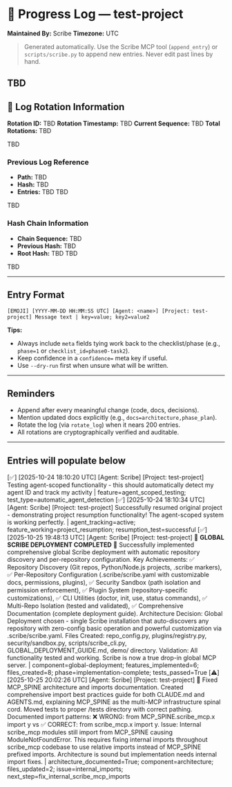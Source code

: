 # 📜 Progress Log — test-project
**Maintained By:** Scribe
**Timezone:** UTC

> Generated automatically. Use the Scribe MCP tool (`append_entry`) or `scripts/scribe.py` to append new entries. Never edit past lines by hand.

TBD
---

## 🔄 Log Rotation Information
**Rotation ID:** TBD
**Rotation Timestamp:** TBD
**Current Sequence:** TBD
**Total Rotations:** TBD

TBD
### Previous Log Reference
- **Path:** TBD
- **Hash:** TBD
- **Entries:** TBD
TBD

TBD
### Hash Chain Information
- **Chain Sequence:** TBD
- **Previous Hash:** TBD
- **Root Hash:** TBD
TBD

TBD

---

## Entry Format
```
[EMOJI] [YYYY-MM-DD HH:MM:SS UTC] [Agent: <name>] [Project: test-project] Message text | key=value; key2=value2
```

**Tips:**
- Always include `meta` fields tying work back to the checklist/phase (e.g., `phase=1` or `checklist_id=phase0-task2`).
- Keep confidence in a `confidence=` meta key if useful.
- Use `--dry-run` first when unsure what will be written.

---

## Reminders
- Append after every meaningful change (code, docs, decisions).
- Mention updated docs explicitly (e.g., `docs=architecture,phase_plan`).
- Rotate the log (via `rotate_log`) when it nears 200 entries.
- All rotations are cryptographically verified and auditable.

---

## Entries will populate below




[✅] [2025-10-24 18:10:20 UTC] [Agent: Scribe] [Project: test-project] Testing agent-scoped functionality - this should automatically detect my agent ID and track my activity | feature=agent_scoped_testing; test_type=automatic_agent_detection
[✅] [2025-10-24 18:10:34 UTC] [Agent: Scribe] [Project: test-project] Successfully resumed original project - demonstrating project resumption functionality! The agent-scoped system is working perfectly. | agent_tracking=active; feature_working=project_resumption; resumption_test=successful
[✅] [2025-10-25 19:48:13 UTC] [Agent: Scribe] [Project: test-project] 🎉 **GLOBAL SCRIBE DEPLOYMENT COMPLETED** 🎉 Successfully implemented comprehensive global Scribe deployment with automatic repository discovery and per-repository configuration. Key Achievements: ✅ Repository Discovery (Git repos, Python/Node.js projects, .scribe markers), ✅ Per-Repository Configuration (.scribe/scribe.yaml with customizable docs, permissions, plugins), ✅ Security Sandbox (path isolation and permission enforcement), ✅ Plugin System (repository-specific customizations), ✅ CLI Utilities (doctor, init, use, status commands), ✅ Multi-Repo Isolation (tested and validated), ✅ Comprehensive Documentation (complete deployment guide). Architecture Decision: Global Deployment chosen - single Scribe installation that auto-discovers any repository with zero-config basic operation and powerful customization via .scribe/scribe.yaml. Files Created: repo_config.py, plugins/registry.py, security/sandbox.py, scripts/scribe_cli.py, GLOBAL_DEPLOYMENT_GUIDE.md, demo/ directory. Validation: All functionality tested and working. Scribe is now a true drop-in global MCP server. | component=global-deployment; features_implemented=6; files_created=8; phase=implementation-complete; tests_passed=True
[⚠️] [2025-10-25 20:02:26 UTC] [Agent: Scribe] [Project: test-project] 🔧 Fixed MCP_SPINE architecture and imports documentation. Created comprehensive import best practices guide for both CLAUDE.md and AGENTS.md, explaining MCP_SPINE as the multi-MCP infrastructure spinal cord. Moved tests to proper /tests directory with correct pathing. Documented import patterns: ❌ WRONG: from MCP_SPINE.scribe_mcp.x import y vs ✅ CORRECT: from scribe_mcp.x import y. Issue: Internal scribe_mcp modules still import from MCP_SPINE causing ModuleNotFoundError. This requires fixing internal imports throughout scribe_mcp codebase to use relative imports instead of MCP_SPINE prefixed imports. Architecture is sound but implementation needs internal import fixes. | architecture_documented=True; component=architecture; files_updated=2; issue=internal_imports; next_step=fix_internal_scribe_mcp_imports
